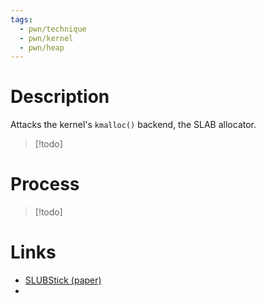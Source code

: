 ```yaml
---
tags:
  - pwn/technique
  - pwn/kernel
  - pwn/heap
---
```

# Description
Attacks the kernel's `kmalloc()` backend, the SLAB allocator.
> [!todo]

# Process
> [!todo]

# Links
- [SLUBStick (paper)](https://www.usenix.org/system/files/usenixsecurity24-maar-slubstick.pdf)
- 
